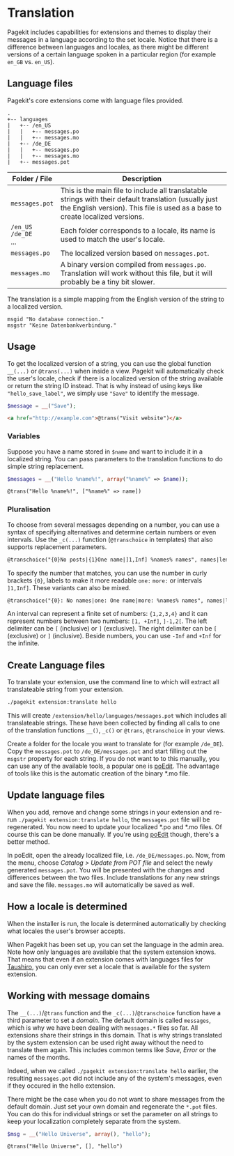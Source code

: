 # Translation

Pagekit includes capabilities for extensions and themes to display their messages in a language according to the set locale. Notice that there is a difference between languages and locales, as there might be different versions of a certain language spoken in a particular region (for example `en_GB` vs. `en_US`).

## Language files

Pagekit's core extensions come with language files provided.

```
.
+-- languages
|   +-- /en_US
|   |   +-- messages.po
|   |   +-- messages.mo
|   +-- /de_DE
|   |   +-- messages.po
|   |   +-- messages.mo
|   +-- messages.pot
```

| Folder / File  | Description |
|----------------|-------------|
| `messages.pot`                   | This is the main file to include all translatable strings with their default translation (usually just the English version). This file is used as a base to create localized versions. |
| `/en_US` <br> `/de_DE` <br> ...  | Each folder corresponds to a locale, its name is used to match the user's locale. |
| `messages.po`                    | The localized version based on `messages.pot`. |
| `messages.mo`                    | A binary version compiled from `messages.po`. Translation will work without this file, but it will probably be a tiny bit slower. |

The translation is a simple mapping from the English version of the string to a localized version.

```
msgid "No database connection."
msgstr "Keine Datenbankverbindung."
```


## Usage

To get the localized version of a string, you can use the global function `__(...)` or `@trans(...)` when inside a view. Pagekit will automatically check the user's locale, check if there is a localized version of the string available or return the string ID instead. That is why instead of using keys like `"hello_save_label"`, we simply use `"Save"` to identify the message.

```PHP
$message = __("Save");
```

```HTML
<a href="http://example.com">@trans("Visit website")</a>
```

### Variables

Suppose you have a name stored in `$name` and want to include it in a localized string. You can pass parameters to the translation functions to do simple string replacement.

```PHP
$messages = __("Hello %name%!", array("%name%" => $name));
```


```HTML
@trans("Hello %name%!", ["%name%" => name])
```

### Pluralisation

To choose from several messages depending on a number, you can use a syntax of specifying alternatives and determine certain numbers or even intervals. Use the `_c(...)` function (`@†ranschoice` in templates) that also supports replacement parameters.

```HTML
@transchoice("{0}No posts|{1}One name|]1,Inf] %names% names", names|length, ["%names%" => names|length])
```

To specify the number that matches, you can use the number in curly brackets `{0}`, labels to make it more readable `one:` `more:` or intervals `]1,Inf]`. These variants can also be mixed.

```HTML
@transchoice("{0}: No names|one: One name|more: %names% names", names|length, ["%names%" => names|length])
```

An interval can represent a finite set of numbers: `{1,2,3,4}` and it can represent numbers between two numbers: `[1, +Inf]`, `]-1,2[`. The left delimiter can be `[` (inclusive) or `]` (exclusive). The right delimiter can be `[` (exclusive) or `]` (inclusive). Beside numbers, you can use `-Inf` and `+Inf` for the infinite.

## Create Language files

To translate your extension, use the command line to which will extract all translateable string from your extension.

```bash
./pagekit extension:translate hello
```

This will create `/extension/hello/languages/messages.pot` which includes all translateable strings. These have been collected by finding all calls to one of the translation functions `__()`, `_c()` or `@trans`, `@transchoice` in your views.

Create a folder for the locale you want to translate for (for example `/de_DE`). Copy the `messages.pot` to `/de_DE/messages.pot` and start filling out the `msgstr` property for each string. If you do not want to to this manually, you can use any of the available tools, a popular one is [poEdit](http://www.poedit.net/). The advantage of tools like this is the automatic creation of the binary \*.mo file.

## Update language files

When you add, remove and change some strings in your extension and re-run `./pagekit extension:translate hello`, the `messages.pot` file will be regenerated. You now need to update your localized \*.po and \*.mo files. Of course this can be done manually. If you're using [poEdit](http://www.poedit.net/) though, there's a better method.

In poEdit, open the already localized file, i.e. `/de_DE/messages.po`. Now, from the menu, choose *Catalog > Update from POT file* and select the newly generated `messages.pot`. You will be presented with the changes and differences between the two files. Include translations for any new strings and save the file. `messages.mo` will automatically be saved as well.

## How a locale is determined

When the installer is run, the locale is determined automatically by checking what locales the user's browser accepts.

When Pagekit has been set up, you can set the language in the admin area. Note how only languages are available that the system extension knows. That means that even if an extension comes with languages files for [Taushiro](http://en.wikipedia.org/wiki/Taushiro_language), you can only ever set a locale that is available for the system extension.

## Working with message domains

The `__(...)`/`@trans` function and the `_c(...)`/`@transchoice` function have a third parameter to set a *domain*. The default domain is called `messages`, which is why we have been dealing with `messages.*` files so far. All extensions share their strings in this domain. That is why strings translated by the system extension can be used right away without the need to translate them again. This includes common terms like *Save*, *Error* or the names of the months.

Indeed, when we called `./pagekit extension:translate hello` earlier, the resulting `messages.pot` did not include any of the system's messages, even if they occured in the hello extension.

There might be the case when you do not want to share messages from the default domain. Just set your own domain and regenerate the `*.pot` files. You can do this for individual strings or set the parameter on all strings to keep your localization completely separate from the system.

```PHP
$msg = __("Hello Universe", array(), "hello");
```


```
@trans("Hello Universe", [], "hello")
```
